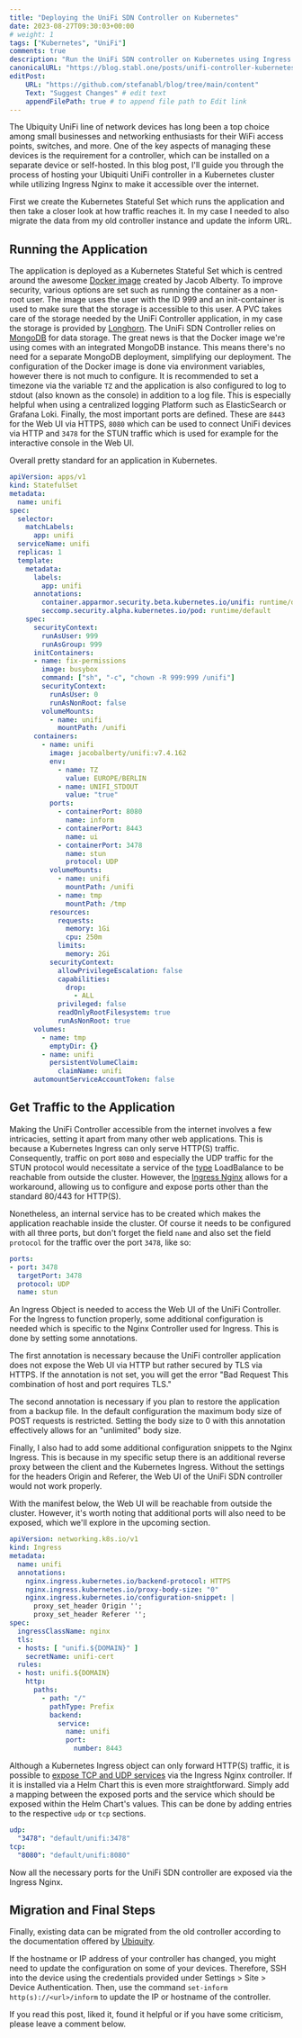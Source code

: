 ```yaml
---
title: "Deploying the UniFi SDN Controller on Kubernetes"
date: 2023-08-27T09:30:03+00:00
# weight: 1
tags: ["Kubernetes", "UniFi"]
comments: true 
description: "Run the UniFi SDN controller on Kubernetes using Ingress Nginx"
canonicalURL: "https://blog.stabl.one/posts/unifi-controller-kubernetes/"
editPost:
    URL: "https://github.com/stefanabl/blog/tree/main/content"
    Text: "Suggest Changes" # edit text
    appendFilePath: true # to append file path to Edit link
---
```

The Ubiquity UniFi line of network devices has long been a top choice among small businesses and networking enthusiasts for their WiFi access points, switches, and more.
One of the key aspects of managing these devices is the requirement for a controller, which can be installed on a separate device or self-hosted.
In this blog post, I'll guide you through the process of hosting your Ubiquiti UniFi controller in a Kubernetes cluster while utilizing Ingress Nginx to make it accessible over the internet.

First we create the Kubernetes Stateful Set which runs the application and then take a closer look at how traffic reaches it.
In my case I needed to also migrate the data from my old controller instance and update the inform URL.

## Running the Application

The application is deployed as a Kubernetes Stateful Set which is centred around the awesome [Docker image](https://github.com/jacobalberty/unifi-docker#environment-variables) created by Jacob Alberty.
To improve security, various options are set such as running the container as a non-root user.
The image uses the user with the ID 999 and an init-container is used to make sure that the storage is accessible to this user.
A PVC takes care of the storage needed by the UniFi Controller application, in my case the storage is provided by [Longhorn](https://longhorn.io/).
The UniFi SDN Controller relies on [MongoDB](https://www.mongodb.com/) for data storage.
The great news is that the Docker image we're using comes with an integrated MongoDB instance. This means there's no need for a separate MongoDB deployment, simplifying our deployment.
The configuration of the Docker image is done via environment variables, however there is not much to configure.
It is recommended to set a timezone via the variable `TZ` and the application is also configured to log to stdout (also known as the console) in addition to a log file.
This is especially helpful when using a centralized logging Platform such as ElasticSearch or Grafana Loki.
Finally, the most important ports are defined.
These are `8443` for the Web UI via HTTPS, `8080` which can be used to connect UniFi devices via HTTP and `3478` for the STUN traffic which is used for example for the interactive console in the Web UI. 

Overall pretty standard for an application in Kubernetes.

```yaml
apiVersion: apps/v1
kind: StatefulSet
metadata:
  name: unifi
spec:
  selector:
    matchLabels:
      app: unifi
  serviceName: unifi
  replicas: 1
  template:
    metadata:
      labels:
        app: unifi
      annotations:
        container.apparmor.security.beta.kubernetes.io/unifi: runtime/default
        seccomp.security.alpha.kubernetes.io/pod: runtime/default
    spec:
      securityContext:
        runAsUser: 999
        runAsGroup: 999
      initContainers:
      - name: fix-permissions
        image: busybox
        command: ["sh", "-c", "chown -R 999:999 /unifi"]
        securityContext:
          runAsUser: 0
          runAsNonRoot: false
        volumeMounts:
          - name: unifi
            mountPath: /unifi
      containers:
        - name: unifi
          image: jacobalberty/unifi:v7.4.162
          env:
            - name: TZ
              value: EUROPE/BERLIN
            - name: UNIFI_STDOUT
              value: "true"
          ports:
            - containerPort: 8080
              name: inform
            - containerPort: 8443
              name: ui
            - containerPort: 3478
              name: stun
              protocol: UDP
          volumeMounts:
            - name: unifi
              mountPath: /unifi
            - name: tmp
              mountPath: /tmp
          resources:
            requests:
              memory: 1Gi
              cpu: 250m
            limits:
              memory: 2Gi
          securityContext:
            allowPrivilegeEscalation: false
            capabilities:
              drop:
                - ALL
            privileged: false
            readOnlyRootFilesystem: true
            runAsNonRoot: true
      volumes:
        - name: tmp
          emptyDir: {}
        - name: unifi
          persistentVolumeClaim:
            claimName: unifi
      automountServiceAccountToken: false
```

## Get Traffic to the Application 

Making the UniFi Controller accessible from the internet involves a few intricacies, setting it apart from many other web applications.
This is because a Kubernetes Ingress can only serve HTTP(S) traffic.
Consequently, traffic on port `8080` and especially the UDP traffic for the STUN protocol would necessitate a service of the [type](https://kubernetes.io/docs/concepts/services-networking/service/#publishing-services-service-types) LoadBalance to be reachable from outside the cluster.
However, the [Ingress Nginx](https://github.com/kubernetes/ingress-nginx) allows for a workaround, allowing us to configure and expose ports other than the standard 80/443 for HTTP(S).


Nonetheless, an internal service has to be created which makes the application reachable inside the cluster.
Of course it needs to be configured with all three ports, but don't forget the field `name` and also set the field `protocol` for the traffic over the port `3478`, like so:

```yaml
ports:
- port: 3478
  targetPort: 3478
  protocol: UDP
  name: stun
```
An Ingress Object is needed to access the Web UI of the UniFi Controller.
For the Ingress to function properly, some additional configuration is needed which is specific to the Nginx Controller used for Ingress.
This is done by setting some annotations.

The first annotation is necessary because the UniFi controller application does not expose the Web UI via HTTP but rather secured by TLS via HTTPS.
If the annotation is not set, you will get the error "Bad Request This combination of host and port requires TLS."

The second annotation is necessary if you plan to restore the application from a backup file.
In the default configuration the maximum body size of POST requests is restricted.
Setting the body size to 0 with this annotation effectively allows for an "unlimited" body size.

Finally, I also had to add some additional configuration snippets to the Nginx Ingress.
This is because in my specific setup there is an additional reverse proxy between the client and the Kubernetes Ingress.
Without the settings for the headers Origin and Referer, the Web UI of the UniFi SDN controller would not work properly.

With the manifest below, the Web UI will be reachable from outside the cluster.
However, it's worth noting that additional ports will also need to be exposed, which we'll explore in the upcoming section.

```yaml
apiVersion: networking.k8s.io/v1
kind: Ingress
metadata:
  name: unifi
  annotations:
    nginx.ingress.kubernetes.io/backend-protocol: HTTPS
    nginx.ingress.kubernetes.io/proxy-body-size: "0"
    nginx.ingress.kubernetes.io/configuration-snippet: |
      proxy_set_header Origin '';
      proxy_set_header Referer '';
spec:
  ingressClassName: nginx
  tls:
  - hosts: [ "unifi.${DOMAIN}" ]
    secretName: unifi-cert
  rules:
  - host: unifi.${DOMAIN}
    http:
      paths:
        - path: "/"
          pathType: Prefix
          backend:
            service:
              name: unifi
              port:
                number: 8443

```

Although a Kubernetes Ingress object can only forward HTTP(S) traffic, it is possible to [expose TCP and UDP services](https://github.com/kubernetes/ingress-nginx/blob/main/docs/user-guide/exposing-tcp-udp-services.md) via the Ingress Nginx controller.
If it is installed via a Helm Chart this is even more straightforward.
Simply add a mapping between the exposed ports and the service which should be exposed within the Helm Chart's values.
This can be done by adding entries to the respective `udp` or `tcp` sections.

```yaml
udp:
  "3478": "default/unifi:3478"
tcp:
  "8080": "default/unifi:8080"
```

Now all the necessary ports for the UniFi SDN controller are exposed via the Ingress Nginx.

## Migration and Final Steps

Finally, existing data can be migrated from the old controller according to the documentation offered by [Ubiquity](https://help.ui.com/hc/en-us/articles/360008976393-UniFi-Backups-and-Migration).

If the hostname or IP address of your controller has changed, you might need to update the configuration on some of your devices.
Therefore, SSH into the device using the credentials provided under Settings > Site > Device Authentication.
Then, use the command `set-inform http(s)://<url>/inform` to update the IP or hostname of the controller.

If you read this post, liked it, found it helpful or if you have some criticism, please leave a comment below.

